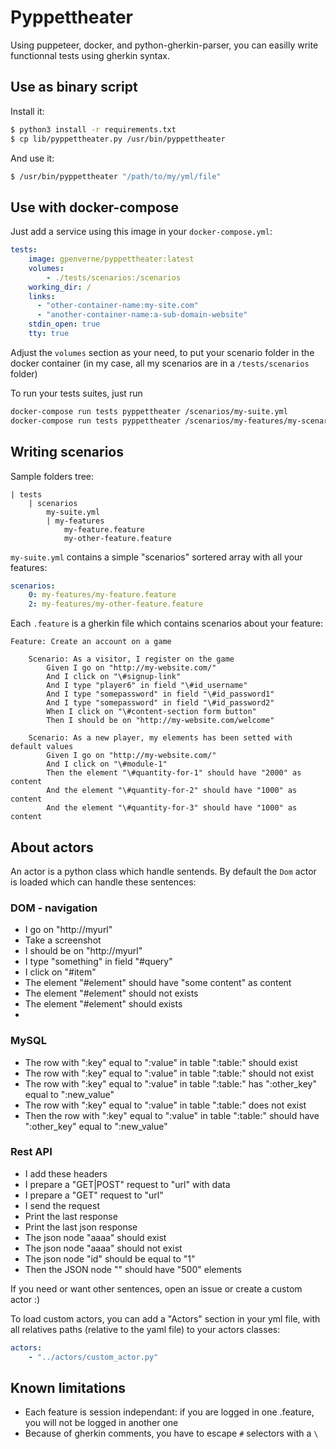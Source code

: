 # Pyppettheater

Using puppeteer, docker, and python-gherkin-parser, you can easilly write functionnal tests using gherkin syntax.

## Use as binary script
Install it:
```bash
$ python3 install -r requirements.txt
$ cp lib/pyppettheater.py /usr/bin/pyppettheater
```

And use it:
```bash
$ /usr/bin/pyppettheater "/path/to/my/yml/file"
```

## Use with docker-compose
Just add a service using this image in your ``docker-compose.yml``:
```yaml
tests:
    image: gpenverne/pyppettheater:latest
    volumes:
        - ./tests/scenarios:/scenarios
    working_dir: /
    links:
      - "other-container-name:my-site.com"
      - "another-container-name:a-sub-domain-website"
    stdin_open: true
    tty: true
```
Adjust the ``volumes`` section as your need, to put your scenario folder in the docker container (in my case, all my scenarios are in a ``/tests/scenarios`` folder)

To run your tests suites, just run
```bash
docker-compose run tests pyppettheater /scenarios/my-suite.yml
docker-compose run tests pyppettheater /scenarios/my-features/my-scenario.feature
```

## Writing scenarios
Sample folders tree:
```
| tests
	| scenarios
		my-suite.yml
		| my-features
			my-feature.feature
			my-other-feature.feature
```

``my-suite.yml`` contains a simple "scenarios" sortered array with all your features:
```yaml
scenarios:
    0: my-features/my-feature.feature
    2: my-features/my-other-feature.feature
```
Each ``.feature`` is a gherkin file which contains scenarios about your feature:
```gherkin
Feature: Create an account on a game

	Scenario: As a visitor, I register on the game
		Given I go on "http://my-website.com/"
		And I click on "\#signup-link"
		And I type "player6" in field "\#id_username"
		And I type "somepassword" in field "\#id_password1"
		And I type "somepassword" in field "\#id_password2"
		When I click on "\#content-section form button"
		Then I should be on "http://my-website.com/welcome"

	Scenario: As a new player, my elements has been setted with default values
		Given I go on "http://my-website.com/"
		And I click on "\#module-1"
		Then the element "\#quantity-for-1" should have "2000" as content
		And the element "\#quantity-for-2" should have "1000" as content
		And the element "\#quantity-for-3" should have "1000" as content
```

## About actors
An actor is a python class which handle sentends. By default the ``Dom`` actor is loaded which can handle these sentences:

### DOM - navigation
- I go on "http://myurl"
- Take a screenshot
- I should be on "http://myurl"
- I type "something" in field "#query"
- I click on "#item"
- The element "#element" should have "some content" as content
- The element "#element" should not exists
- The element "#element" should exists
-
### MySQL
- The row with ":key" equal to ":value" in table ":table:" should exist
- The row with ":key" equal to ":value" in table ":table:" should not exist
- The row with ":key" equal to ":value" in table ":table:" has ":other_key" equal to ":new_value"
- The row with ":key" equal to ":value" in table ":table:" does not exist
- Then the row with ":key" equal to ":value" in table ":table:" should have ":other_key" equal to ":new_value"

### Rest API
- I add these headers
- I prepare a "GET|POST" request to "url" with data
- I prepare a "GET" request to "url"
- I send the request
- Print the last response
- Print the last json response
- The json node "aaaa" should exist
- The json node "aaaa" should not exist
- The json node "id" should be equal to "1"
- Then the JSON node "" should have "500" elements
 
If you need or want other sentences, open an issue or create a custom actor :)

To load custom actors, you can add a "Actors" section in your yml file, with all relatives paths (relative to the yaml file) to your actors classes:
```yaml
actors:
    - "../actors/custom_actor.py"
```

## Known limitations
- Each feature is session independant: if you are logged in one .feature, you will not be logged in another one
- Because of gherkin comments, you have to escape ``#`` selectors with a ``\``
